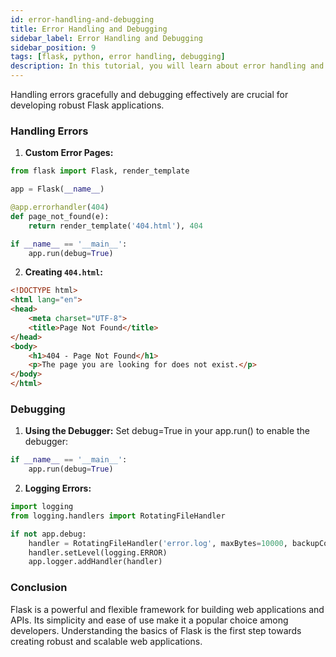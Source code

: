 ```yaml
---
id: error-handling-and-debugging
title: Error Handling and Debugging
sidebar_label: Error Handling and Debugging
sidebar_position: 9
tags: [flask, python, error handling, debugging]
description: In this tutorial, you will learn about error handling and debugging in Flask.
---
```


Handling errors gracefully and debugging effectively are crucial for developing robust Flask applications.

### Handling Errors
1. **Custom Error Pages:**

```python
from flask import Flask, render_template

app = Flask(__name__)

@app.errorhandler(404)
def page_not_found(e):
    return render_template('404.html'), 404

if __name__ == '__main__':
    app.run(debug=True)
```

2. **Creating `404.html`:**

```html
<!DOCTYPE html>
<html lang="en">
<head>
    <meta charset="UTF-8">
    <title>Page Not Found</title>
</head>
<body>
    <h1>404 - Page Not Found</h1>
    <p>The page you are looking for does not exist.</p>
</body>
</html>
```

### Debugging
1. **Using the Debugger:**
Set debug=True in your app.run() to enable the debugger:

```python
if __name__ == '__main__':
    app.run(debug=True)
```

2. **Logging Errors:**
```python
import logging
from logging.handlers import RotatingFileHandler

if not app.debug:
    handler = RotatingFileHandler('error.log', maxBytes=10000, backupCount=1)
    handler.setLevel(logging.ERROR)
    app.logger.addHandler(handler)
```

### Conclusion

Flask is a powerful and flexible framework for building web applications and APIs. Its simplicity and ease of use make it a popular choice among developers. Understanding the basics of Flask is the first step towards creating robust and scalable web applications.